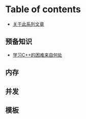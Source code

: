 # Table of contents

* [关于此系列文章](README.md)

## 预备知识

* [学习C++的困难来自何处](background/why_difficult.md)

## 内存

## 并发

## 模板

